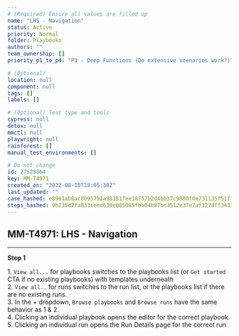 ```yaml
---
# (Required) Ensure all values are filled up
name: "LHS - Navigation"
status: Active
priority: Normal
folder: Playbooks
authors: ""
team_ownership: []
priority_p1_to_p4: "P3 - Deep Functions (Do extensive scenarios work?)"

# (Optional)
location: null
component: null
tags: []
labels: []

# (Optional) Test type and tools
cypress: null
detox: null
mmctl: null
playwright: null
rainforest: []
manual_test_environments: []

# Do not change
id: 27528864
key: MM-T4971
created_on: "2022-08-10T18:05:38Z"
last_updated: ""
case_hashed: e8961ab0ac8095792a98381fee18757b2d4bb37c9880f0e731135f51ff524d44ae4159fb735f8c3c1976e5073410e648
steps_hashed: 9b235d2fa833ceed639e085085fbb04b87bc3512e37e7af1278ff3431453d8f8da299ec852064e1776af4cf6d8ae0157
---
```


<!-- (Auto-generated) Based on frontmatter's "key" and "name" -->

## MM-T4971: LHS - Navigation

---

**Step 1**

1\. `View all...` for playbooks switches to the playbooks list (or `Get started` CTA if no existing playbooks) with templates underneath\
2\. `View all..` for runs switches to the run list, or the playbooks list if there are no existing runs.\
3\. In the + dropdown, `Browse playbooks` and `Browse runs` have the same behavior as 1 & 2.\
4\. Clicking an individual playbook opens the editor for the correct playbook.\
5\. Clicking an individual run opens the Run Details page for the correct run.
